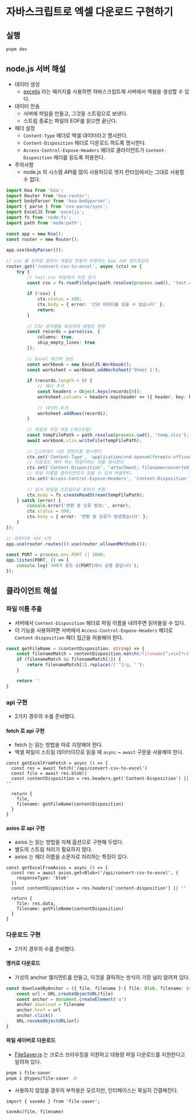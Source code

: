 # 자바스크립트로 엑셀 다운로드 구현하기
## 실행
```sh
pnpm dev
```

## node.js 서버 해설
- 데이터 생성
    - [exceljs](https://github.com/exceljs/exceljs) 라는 패키지를 사용하면 자바스크립트제 서버에서 엑셀을 생성할 수 있다.
- 데이터 전송
    - 서버에 파일을 만들고, 그것을 스트림으로 보낸다.
    - 스트림 종료는 파일의 EOF를 읽으면 끝난다.
- 헤더 설정
    - `Content-Type` 헤더로 엑셀 데이터라고 명시한다.
    - `Content-Disposition` 헤더로 다운로드 하도록 명시한다.
    - `Access-Control-Expose-Headers` 헤더로 클라이언트가 `Content-Disposition` 헤더를 읽도록 허용한다.
- 주의사항
    - node.js 의 시스템 API를 많이 사용하므로 엣지 런타임에서는 그대로 사용할 수 없다.
```ts
import Koa from 'koa';  
import Router from 'koa-router';  
import bodyParser from 'koa-bodyparser';  
import { parse } from 'csv-parse/sync';  
import ExcelJS from 'exceljs';  
import fs from 'node:fs';  
import path from 'node:path';  
  
const app = new Koa();  
const router = new Router();  
  
app.use(bodyParser());  
  
// csv 를 인자로 받아서 엑셀로 만들어 반환하는 koa 서버 엔드포인트  
router.get('/convert-csv-to-excel', async (ctx) => {  
    try {  
        // test.csv 파일에서 직접 읽기  
        const csv = fs.readFileSync(path.resolve(process.cwd(), 'test.csv'), 'utf-8');  
  
        if (!csv) {  
            ctx.status = 400;  
            ctx.body = { error: 'CSV 데이터를 읽을 수 없습니다' };  
            return;  
        }  
  
        // CSV 문자열을 파싱하여 배열로 변환  
        const records = parse(csv, {  
            columns: true,  
            skip_empty_lines: true  
        });  
  
        // Excel 워크북 생성  
        const workbook = new ExcelJS.Workbook();  
        const worksheet = workbook.addWorksheet('Sheet 1');  
  
        if (records.length > 0) {  
            // 헤더 추가  
            const headers = Object.keys(records[0]);  
            worksheet.columns = headers.map(header => ({ header, key: header }));  
  
            // 데이터 추가  
            worksheet.addRows(records);  
        }  
  
        // 파일로 직접 저장 (테스트용)  
        const tempFilePath = path.resolve(process.cwd(), 'temp.xlsx');  
        await workbook.xlsx.writeFile(tempFilePath);  
  
        // 스프레드 시트 컨텐츠를 명시한다
        ctx.set('Content-Type', 'application/vnd.openxmlformats-officedocument.spreadsheetml.sheet');  
        // 다운로드 해야 하는 파일이라는 것을 명시한다
        ctx.set('Content-Disposition', 'attachment; filename=converted.xlsx');  
        // 파일 이름을 클라이언트가 읽을 수 있게 허용한다.
        ctx.set('Access-Control-Expose-Headers', 'Content-Disposition');  
	    
	    // 임시 파일을 스트림으로 읽어서 반환  
        ctx.body = fs.createReadStream(tempFilePath);  
    } catch (error) {  
        console.error('변환 중 오류 발생:', error);  
        ctx.status = 500;  
        ctx.body = { error: '변환 중 오류가 발생했습니다' };  
    }  
});  
  
// 라우터와 서버 시작  
app.use(router.routes()).use(router.allowedMethods());  
  
const PORT = process.env.PORT || 3000;  
app.listen(PORT, () => {  
    console.log(`서버가 포트 ${PORT}에서 실행 중입니다`);  
});
```

## 클라이언트 해설
### 파일 이름 추출
- 서버에서 `Content-Disposition` 헤더로 파일 이름을 내려주면 읽어들일 수 있다.
- 이 기능을 사용하려면 서버에서 `Access-Control-Expose-Headers` 헤더로 `Content-Disposition` 헤더 접근을 허용해야 한다.
```ts
const getFileName = (contentDisposition: string) => {
	const filenameMatch = contentDisposition.match(/filename[^;=\n]*=((['"]).*?\2|[^;\n]*)/);
	if (filenameMatch && filenameMatch[1]) {
		return filenameMatch[1].replace(/['"]/g, '');
	}

	return ''
}
```

### api 구현
- 2가지 경우의 수를 준비했다.
#### fetch 로 api 구현
- fetch 는 읽는 방법을 따로 지정해야 한다.
- 엑셀 파일이 스트림 데이터이므로 읽을 때 `async` ~ `await` 구문을 사용해야 한다.
```tsx
const getExcelFromFetch = async () => {  
  const res = await fetch('/api/convert-csv-to-excel')  
  const file = await res.blob()  
  const contentDisposition = res.headers.get('Content-Disposition') || ''  
  
  return {  
    file,  
    filename: getFileName(contentDisposition)  
  }  
}
```

#### axios 로 api 구현
- axios 는 읽는 방법을 자체 옵션으로 구현해 두었다.
- 별도의 스트림 처리가 필요하지 않다.
- axios 는 헤더 이름을 소문자로 처리하는 특징이 있다.
```tsx
const getExcelFromAxios = async () => {  
  const res = await axios.get<Blob>('/api/convert-csv-to-excel', {  
    responseType: 'blob'  
  })  
  const contentDisposition = res.headers['content-disposition'] || ''  
  
  return {  
    file: res.data,  
    filename: getFileName(contentDisposition)  
  }  
}
```

### 다운로드 구현
- 2가지 경우의 수를 준비했다.
#### 앵커로 다운로드
- 가상의 anchor 엘리먼트를 만들고, 이것을 클릭하는 방식이 가장 널리 알려져 있다.
```ts
const downloadByAnchor = ({ file, filename }:{ file: Blob, filename: string }) => {
	const url = URL.createObjectURL(file)
	const anchor = document.createElement('a')
	anchor.download = filename
	anchor.href = url
	anchor.click()
	URL.revokeObjectURL(url)
}
```

#### 파일 세이버로 다운로드
- [FileSaver.js](https://www.npmjs.com/package/file-saver) 는 크로스 브라우징을 지원하고 대용량 파일 다운로드를 지원한다고 알려져 있다.
```sh
pnpm i file-saver
pnpm i @types/file-saver -D
```

- 사용하지 않았을 경우의 부작용은 모르지만, 인터페이스는 확실히 간결해진다.
```tsx
import { saveAs } from 'file-saver';

saveAs(file, filename)
```


